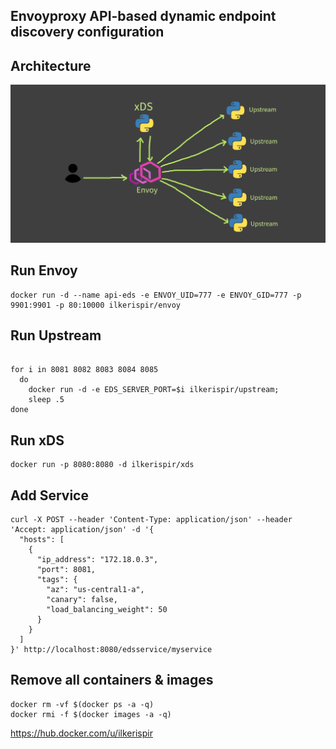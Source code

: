 ## Envoyproxy API-based dynamic endpoint discovery configuration

## Architecture
![Architecture](architecture.png)

## Run Envoy
```
docker run -d --name api-eds -e ENVOY_UID=777 -e ENVOY_GID=777 -p 9901:9901 -p 80:10000 ilkerispir/envoy
```
## Run Upstream
```

for i in 8081 8082 8083 8084 8085
  do
    docker run -d -e EDS_SERVER_PORT=$i ilkerispir/upstream;
    sleep .5
done
```

## Run xDS
```
docker run -p 8080:8080 -d ilkerispir/xds
```

## Add Service
```
curl -X POST --header 'Content-Type: application/json' --header 'Accept: application/json' -d '{
  "hosts": [
    {
      "ip_address": "172.18.0.3",
      "port": 8081,
      "tags": {
        "az": "us-central1-a",
        "canary": false,
        "load_balancing_weight": 50
      }
    }
  ]
}' http://localhost:8080/edsservice/myservice
```

## Remove all containers & images
```
docker rm -vf $(docker ps -a -q)
docker rmi -f $(docker images -a -q)
```

https://hub.docker.com/u/ilkerispir